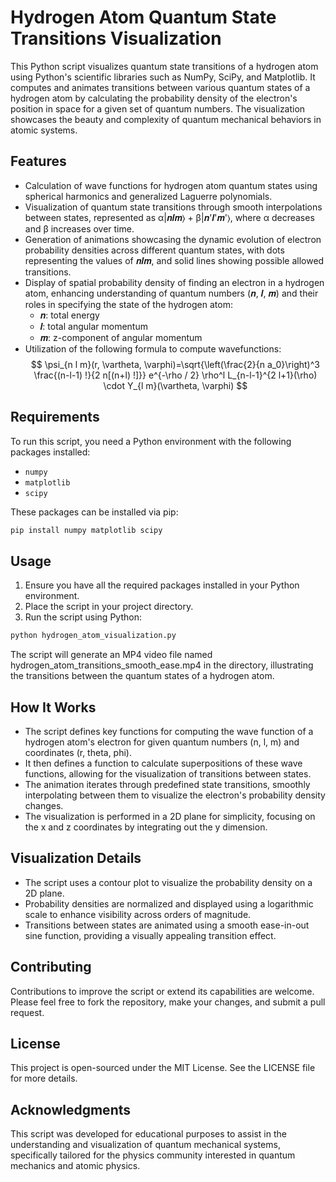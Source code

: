 # Hydrogen Atom Quantum State Transitions Visualization

This Python script visualizes quantum state transitions of a hydrogen atom using Python's scientific libraries such as NumPy, SciPy, and Matplotlib. It computes and animates transitions between various quantum states of a hydrogen atom by calculating the probability density of the electron's position in space for a given set of quantum numbers. The visualization showcases the beauty and complexity of quantum mechanical behaviors in atomic systems.

## Features

- Calculation of wave functions for hydrogen atom quantum states using spherical harmonics and generalized Laguerre polynomials.
- Visualization of quantum state transitions through smooth interpolations between states, represented as α|𝒏𝒍𝒎⟩ + β|𝒏'𝒍'𝒎'⟩, where α decreases and β increases over time.
- Generation of animations showcasing the dynamic evolution of electron probability densities across different quantum states, with dots representing the values of 𝒏𝒍𝒎, and solid lines showing possible allowed transitions.
- Display of spatial probability density of finding an electron in a hydrogen atom, enhancing understanding of quantum numbers (𝒏, 𝒍, 𝒎) and their roles in specifying the state of the hydrogen atom:
    - 𝒏: total energy
    - 𝒍: total angular momentum
    - 𝒎: z-component of angular momentum
- Utilization of the following formula to compute wavefunctions: 
$$
\psi_{n l m}(r, \vartheta, \varphi)=\sqrt{\left(\frac{2}{n a_0}\right)^3 \frac{(n-l-1) !}{2 n[(n+l) !]}} e^{-\rho / 2} \rho^l L_{n-l-1}^{2 l+1}(\rho) \cdot Y_{l m}(\vartheta, \varphi)
$$

## Requirements

To run this script, you need a Python environment with the following packages installed:

- `numpy`
- `matplotlib`
- `scipy`

These packages can be installed via pip:

```bash
pip install numpy matplotlib scipy
```

## Usage
1. Ensure you have all the required packages installed in your Python environment.
2. Place the script in your project directory.
3. Run the script using Python:
```bash
python hydrogen_atom_visualization.py
```
The script will generate an MP4 video file named hydrogen_atom_transitions_smooth_ease.mp4 in the directory, illustrating the transitions between the quantum states of a hydrogen atom.

## How It Works
- The script defines key functions for computing the wave function of a hydrogen atom's electron for given quantum numbers (n, l, m) and coordinates (r, theta, phi).
- It then defines a function to calculate superpositions of these wave functions, allowing for the visualization of transitions between states.
- The animation iterates through predefined state transitions, smoothly interpolating between them to visualize the electron's probability density changes.
- The visualization is performed in a 2D plane for simplicity, focusing on the x and z coordinates by integrating out the y dimension.
## Visualization Details
- The script uses a contour plot to visualize the probability density on a 2D plane.
- Probability densities are normalized and displayed using a logarithmic scale to enhance visibility across orders of magnitude.
- Transitions between states are animated using a smooth ease-in-out sine function, providing a visually appealing transition effect.

## Contributing
Contributions to improve the script or extend its capabilities are welcome. Please feel free to fork the repository, make your changes, and submit a pull request.

## License
This project is open-sourced under the MIT License. See the LICENSE file for more details.

## Acknowledgments
This script was developed for educational purposes to assist in the understanding and visualization of quantum mechanical systems, specifically tailored for the physics community interested in quantum mechanics and atomic physics.
